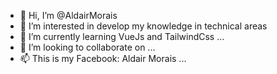 - 👋 Hi, I’m @AldairMorais
- 👀 I’m interested in develop my knowledge in technical areas 
- 🌱 I’m currently learning VueJs and TailwindCss ...
- 💞️ I’m looking to collaborate on ...
- 📫 This is my Facebook: Aldair Morais ...

<!---
AldairMorais/AldairMorais is a ✨ special ✨ repository because its `README.md` (this file) appears on your GitHub profile.
You can click the Preview link to take a look at your changes.
--->
